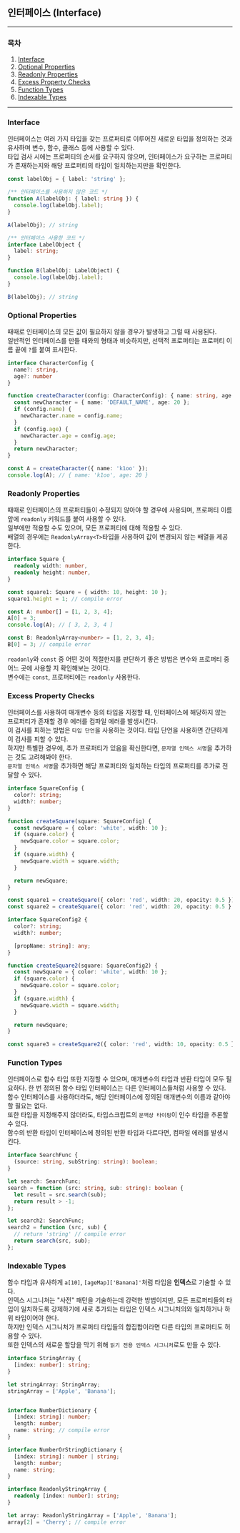 ## 인터페이스 (Interface)

___

### 목차

1. [Interface](#Interface)
2. [Optional Properties](#Optional-Properties)
3. [Readonly Properties](#Readonly-Properties)
4. [Excess Property Checks](#Excess-Property-Checks)
5. [Function Types](#Function-Types)
6. [Indexable Types](#Indexable-Types)

___

### Interface

인터페이스는 여러 가지 타입을 갖는 프로퍼티로 이루어진 새로운 타입을 정의하는 것과 유사하며 변수, 함수, 클래스 등에 사용할 수 있다.  
타입 검사 시에는 프로퍼티의 순서를 요구하지 않으며, 인터페이스가 요구하는 프로퍼티가 존재하는지와 해당 프로퍼티의 타입이 일치하는지만을 확인한다.

```typescript
const labelObj = { label: 'string' };

/** 인터페이스를 사용하지 않은 코드 */
function A(labelObj: { label: string }) {
  console.log(labelObj.label);
}

A(labelObj); // string

/** 인터페이스 사용한 코드 */
interface LabelObject {
  label: string;
}

function B(labelObj: LabelObject) {
  console.log(labelObj.label);
}

B(labelObj); // string
```

### Optional Properties

때때로 인터페이스의 모든 값이 필요하지 않을 경우가 발생하고 그럴 때 사용된다.  
일반적인 인터페이스를 만들 때와의 형태과 비슷하지만, 선택적 프로퍼티는 프로퍼티 이름 끝에 `?`를 붙여 표시한다.

```typescript
interface CharacterConfig {
  name?: string,
  age?: number
}

function createCharacter(config: CharacterConfig): { name: string, age: number } {
  const newCharacter = { name: 'DEFAULT_NAME', age: 20 };
  if (config.name) {
    newCharacter.name = config.name;
  }
  if (config.age) {
    newCharacter.age = config.age;
  }
  return newCharacter;
}

const A = createCharacter({ name: 'k1oo' });
console.log(A); // { name: 'k1oo', age: 20 }
```

### Readonly Properties

때때로 인터페이스의 프로퍼티들이 수정되지 않아야 할 경우에 사용되며, 프로퍼티 이름 앞에 `readonly` 키워드를 붙여 사용할 수 있다.  
일부에만 적용할 수도 있으며, 모든 프로퍼티에 대해 적용할 수 있다.  
배열의 경우에는 `ReadonlyArray<T>`타입을 사용하여 값이 변경되지 않는 배열을 제공한다.

```typescript
interface Square {
  readonly width: number,
  readonly height: number,
}

const square1: Square = { width: 10, height: 10 };
square1.height = 1; // compile error

const A: number[] = [1, 2, 3, 4];
A[0] = 3;
console.log(A); // [ 3, 2, 3, 4 ]

const B: ReadonlyArray<number> = [1, 2, 3, 4];
B[0] = 3; // compile error
```

`readonly`와 `const` 중 어떤 것이 적절한지를 판단하기 좋은 방법은 변수와 프로퍼티 중 어느 곳에 사용할 지 확인해보는 것이다.  
변수에는 `const`, 프로퍼티에는 `readonly` 사용한다.

### Excess Property Checks

인터페이스를 사용하여 매개변수 등의 타입을 지정할 때, 인터페이스에 해당하지 않는 프로퍼티가 존재할 경우 에러를 컴파일 에러를 발생시킨다.  
이 검사를 피하는 방법은 `타입 단언`을 사용하는 것이다. 타입 단언을 사용하면 간단하게 이 검사를 피할 수 있다.  
하지만 특별한 경우에, 추가 프로퍼티가 있음을 확신한다면, `문자열 인덱스 서명`을 추가하는 것도 고려해봐야 한다.  
`문자열 인덱스 서명`을 추가하면 해당 프로퍼티와 일치하는 타입의 프로퍼티를 추가로 전달할 수 있다.

```typescript
interface SquareConfig {
  color?: string;
  width?: number;
}

function createSquare(square: SquareConfig) {
  const newSquare = { color: 'white', width: 10 };
  if (square.color) {
    newSquare.color = square.color;
  }
  if (square.width) {
    newSquare.width = square.width;
  }

  return newSquare;
}

const square1 = createSquare({ color: 'red', width: 20, opacity: 0.5 }); // compile error
const square2 = createSquare({ color: 'red', width: 20, opacity: 0.5 } as SquareConfig);

interface SquareConfig2 {
  color?: string;
  width?: number;

  [propName: string]: any;
}

function createSquare2(square: SquareConfig2) {
  const newSquare = { color: 'white', width: 10 };
  if (square.color) {
    newSquare.color = square.color;
  }
  if (square.width) {
    newSquare.width = square.width;
  }

  return newSquare;
}

const square3 = createSquare2({ color: 'red', width: 10, opacity: 0.5 });
```

### Function Types

인터페이스로 함수 타입 또한 지정할 수 있으며, 매개변수의 타입과 반환 타입이 모두 필요하다. 한 번 정의된 함수 타입 인터페이스는 다른 인터페이스들처럼 사용할 수 있다.  
함수 인터페이스를 사용하더라도, 해당 인터페이스에 정의된 매개변수의 이름과 같아야 할 필요는 없다.  
또한 타입을 지정해주지 않더라도, 타입스크립트의 `문맥상 타이핑`이 인수 타입을 추론할 수 있다.  
함수의 반환 타입이 인터페이스에 정의된 반환 타입과 다르다면, 컴파일 에러를 발생시킨다.

```typescript
interface SearchFunc {
  (source: string, subString: string): boolean;
}

let search: SearchFunc;
search = function (src: string, sub: string): boolean {
  let result = src.search(sub);
  return result > -1;
};

let search2: SearchFunc;
search2 = function (src, sub) {
  // return 'string' // compile error
  return search(src, sub);
};
```

### Indexable Types
함수 타입과 유사하게 `a[10]`, `[ageMap]['Banana]'`처럼 타입을 **인덱스**로 기술할 수 있다.  
인덱스 시그니처는 "사전" 패턴을 기술하는데 강력한 방법이지만, 모든 프로퍼티들의 타입이 일치하도록 강제하기에 새로 추가되는 타입은 인덱스 시그니처의와 일치하거나 하위 타입이어야 한다.  
하지만 인덱스 시그니처가 프로퍼티 타입들의 합집합이라면 다른 타입의 프로퍼티도 허용할 수 있다.  
또한 인덱스의 새로운 할당을 막기 위해 `읽기 전용 인덱스 시그니처`로도 만들 수 있다.

```typescript
interface StringArray {
  [index: number]: string;
}

let stringArray: StringArray;
stringArray = ['Apple', 'Banana'];


interface NumberDictionary {
  [index: string]: number;
  length: number;
  name: string; // compile error
}

interface NumberOrStringDictionary {
  [index: string]: number | string;
  length: number;
  name: string;
}

interface ReadonlyStringArray {
  readonly [index: number]: string;
}

let array: ReadonlyStringArray = ['Apple', 'Banana'];
array[2] = 'Cherry'; // compile error
```